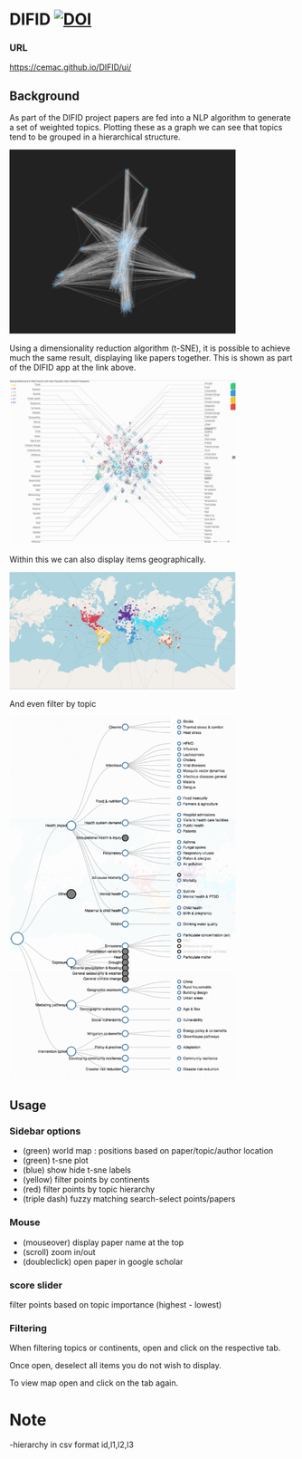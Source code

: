 # DIFID [![DOI](https://zenodo.org/badge/276594163.svg)](https://zenodo.org/badge/latestdoi/276594163)
### URL
<a href='https://cemac.github.io/DIFID/ui/'>https://cemac.github.io/DIFID/ui/</a>

## Background
As part of the DIFID project papers are fed into a NLP algorithm to generate a set of weighted topics. Plotting these as a graph we can see that topics tend to be grouped in a hierarchical structure.  

<img src='graph.png' style='width:400px' />

Using a dimensionality reduction algorithm (t-SNE), it is possible to achieve much the same result, displaying like papers together. This is shown as part of the DIFID app at the link above. 

<img src='demo.png' style='width:400px' />

Within this we can also display items geographically.

<img src='worldmap.png' style='width:400px' />

And even filter by topic

<img src='topicselect.png' style='width:400px' />

## Usage
### Sidebar options
- (green) world map : positions based on paper/topic/author location
- (green) t-sne plot
- (blue) show hide t-sne labels
- (yellow) filter points by continents
- (red) filter points by topic hierarchy
- (triple dash) fuzzy matching search-select points/papers

### Mouse 
- (mouseover) display paper name at the top 
- (scroll) zoom in/out 
- (doubleclick) open paper in google scholar  

### score slider
filter points based on topic importance (highest - lowest)



### Filtering 
When filtering topics or continents, open and click on the respective tab. 

Once open, deselect all items you do not wish to display. 

To view map open and click on the tab again. 







# Note 
-hierarchy in csv format id,l1,l2,l3
